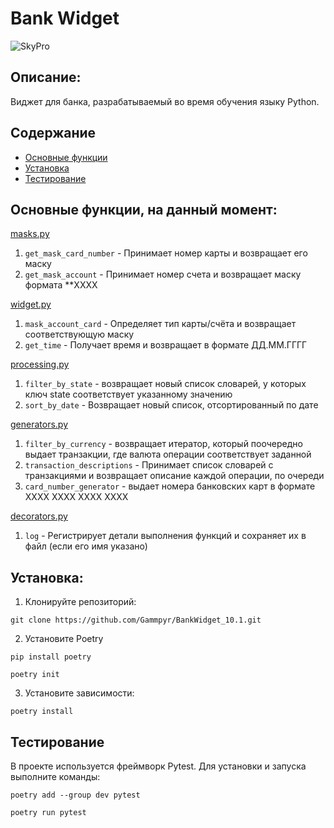 # Bank Widget

![SkyPro](https://res.cloudinary.com/admitad-gmbh/image/upload/f_auto,h_0.5/v1671725214/x9o5qcorfliychngyjpk.webp)

## Описание:
Виджет для банка, разрабатываемый во время обучения языку Python.

## Содержание

- [Основные функции](#основные-функции-на-данный-момент )
- [Установка](#установка)
- [Тестирование](#тестирование)


## Основные функции, на данный момент:

[masks.py](src/masks.py)
1. `get_mask_card_number` - Принимает номер карты и возвращает его маску
2. `get_mask_account` - Принимает номер счета и возвращает маску формата **XXXX

[widget.py](src/widget.py)
1. `mask_account_card` - Определяет тип карты/счёта и возвращает соответствующую маску
2. `get_time` - Получает время и возвращает в формате ДД.ММ.ГГГГ

[processing.py](src/processing.py)
1. `filter_by_state` - возвращает новый список словарей,
    у которых ключ state соответствует указанному значению
2. `sort_by_date` - Возвращает новый список, отсортированный по дате

[generators.py](src/generators.py)
1. `filter_by_currency` - возвращает итератор, который поочередно выдает транзакции,
    где валюта операции соответствует заданной
2. `transaction_descriptions` - Принимает список словарей с транзакциями и возвращает описание каждой операции, 
    по очереди
3. `card_number_generator` - выдает номера банковских карт в формате XXXX XXXX XXXX XXXX

[decorators.py](src/decorators.py)
1. `log` - Регистрирует детали выполнения функций и сохраняет их в файл (если его имя указано)


## Установка:

1. Клонируйте репозиторий:
```
git clone https://github.com/Gammpyr/BankWidget_10.1.git
```
2. Установите Poetry
```
pip install poetry

poetry init
```
3. Установите зависимости:
```
poetry install
```

## Тестирование
В проекте используется фреймворк Pytest. Для установки и запуска выполните команды:
```
poetry add --group dev pytest
```
```
poetry run pytest
```
